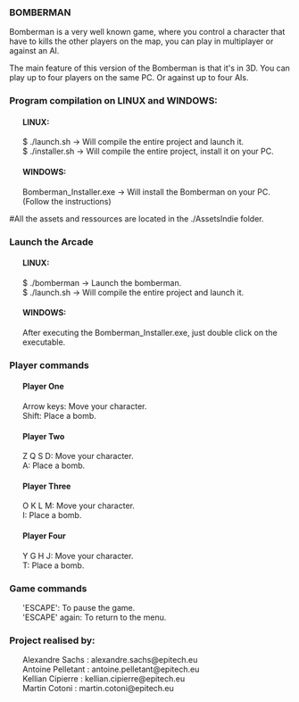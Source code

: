 <h3>BOMBERMAN</h3>
<p>
Bomberman is a very well known game, where you control a character that have to kills the other players on the map, you can play in multiplayer or against an AI.
</p>
<p>
  The main feature of this version of the Bomberman is that it's in 3D. You can play up to four players on the same PC. Or against up to four AIs.
</p>
 
 
<h3>Program compilation on LINUX and WINDOWS:</h3>
<p>
  <ul style="list-style-type:none">
  <h4>LINUX:</h4>
  <li>$ ./launch.sh -> Will compile the entire project and launch it.</li>
  <li>$ ./installer.sh -> Will compile the entire project, install it on your PC.</li>

  <h4>WINDOWS:</h4>
  <li>Bomberman_Installer.exe -> Will install the Bomberman on your PC. (Follow the instructions)</li>
    </ul>
  #All the assets and ressources are located in the ./AssetsIndie folder.
</p>
 
<h3>Launch the Arcade</h3>
<p>
  <ul style="list-style-type:none">
  <h4>LINUX:</h4>
  <li>$ ./bomberman -> Launch the bomberman.</li>
  <li>$ ./launch.sh -> Will compile the entire project and launch it.</li>

  <h4>WINDOWS:</h3>
  <li>After executing the Bomberman_Installer.exe, just double click on the executable.</li>
    </ul>
</p>
 
 
<h3>Player commands</h3>
<ul style="list-style-type:none">
  <h4>Player One</h4>
  <li>Arrow keys: Move your character.</li>
  <li>Shift: Place a bomb.</li>
  <h4>Player Two</h4>
  <li>Z Q S D: Move your character.</li>
  <li>A: Place a bomb.</li>
  <h4>Player Three</h4>
  <li>O K L M: Move your character.</li>
  <li>I: Place a bomb.</li>
  <h4>Player Four</h4>
  <li>Y G H J: Move your character.</li>
  <li>T: Place a bomb.</li>
</ul>

<h3>Game commands</h3>
<ul style="list-style-type:none">
  <li>'ESCAPE': To pause the game.</li>
  <li>'ESCAPE' again: To return to the menu.</li>
 </ul>
 
<h3>Project realised by:</h3>
<ul style="list-style-type:none">
    <li>Alexandre Sachs : alexandre.sachs@epitech.eu</li>
    <li>Antoine Pelletant : antoine.pelletant@epitech.eu</li>
    <li>Kellian Cipierre : kellian.cipierre@epitech.eu</li>
    <li>Martin Cotoni : martin.cotoni@epitech.eu</li>
  </ul>